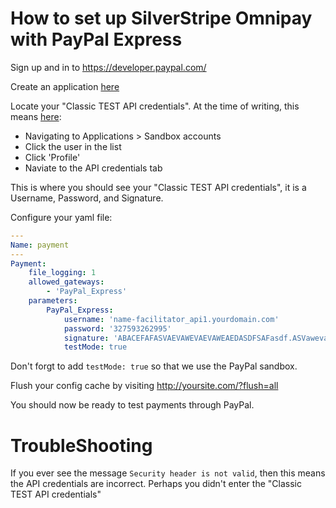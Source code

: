 # How to set up SilverStripe Omnipay with PayPal Express

Sign up and in to https://developer.paypal.com/

Create an application [here](https://developer.paypal.com/webapps/developer/applications)

Locate your "Classic TEST API credentials".
At the time of writing, this means [here](https://developer.paypal.com/webapps/developer/applications/accounts):

 * Navigating to Applications > Sandbox accounts
 * Click the user in the list
 * Click 'Profile'
 * Naviate to the API credentials tab

This is where you should see your "Classic TEST API credentials", it is a Username, Password, and Signature.

Configure your yaml file:

```yaml
---
Name: payment
---
Payment:
    file_logging: 1
    allowed_gateways:
        - 'PayPal_Express'
    parameters:
        PayPal_Express:
            username: 'name-facilitator_api1.yourdomain.com'
            password: '327593262995'
            signature: 'ABACEFAFASVAEVAWEVAEVAWEAEDASDFSAFasdf.ASVawevawevasdva'
            testMode: true
```

Don't forgt to add `testMode: true` so that we use the PayPal sandbox.

Flush your config cache by visiting http://yoursite.com/?flush=all

You should now be ready to test payments through PayPal.

# TroubleShooting

If you ever see the message `Security header is not valid`, then this means the API credentials are incorrect. Perhaps you didn't enter the "Classic TEST API credentials"